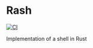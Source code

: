 # Rash

[![CI](https://github.com/dani3/rash/actions/workflows/rust.yml/badge.svg)](https://github.com/dani3/rash/actions/workflows/rust.yml)

Implementation of a shell in Rust
